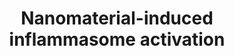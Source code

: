 ---
annotations:
- id: PW:0001229
  parent: classic metabolic pathway
  type: Pathway Ontology
  value: xenobiotic metabolic pathway
- id: CL:0000235
  parent: native cell
  type: Cell Type Ontology
  value: macrophage
- id: PW:0000004
  parent: regulatory pathway
  type: Pathway Ontology
  value: regulatory pathway
- id: PW:0001435
  parent: regulatory pathway
  type: Pathway Ontology
  value: nanomaterial response pathway
- id: PW:0000234
  parent: regulatory pathway
  type: Pathway Ontology
  value: innate immune response pathway
authors:
- Torresandon
- Egonw
- Khanspers
- Mkutmon
- MaintBot
- AlexanderPico
- Eweitz
communities:
- AOP
description: This is a schematic diagram illustrating putative pathways for NAMP (nanomaterial-associated
  molecular patters)-induced NLRP3 inflammasome activation. Pathogen-associated molecular
  patterns (PAMPs) eg. lipopolysaccharides (LPS) are recognized by Toll-like receptors
  (TLRs) on the cell membrane, which leads to NF-κB activation and upregulation of
  pro-interleukin (IL)-1β and NLRP3 expression. High aspect radio nanomaterials (i.e.
  long multiwalled carbon nanotubes) are thought to trigger “frustrated phagocytosis”
  in macrophages, leading to NADPH oxidase activation, reactive oxygen species (ROS)
  generation and inflammasome activation. Smaller nanomaterials (i.e. short carbon
  nanotubes or silver nanoparticles of 28 nm), on the other hand, could be phagocytosed
  and once inside the cell induce lysosomal damage leading to release of cathepsins
  which cause mitochondrial damage and ROS production. In both cases, interaction
  of phagocytes with NAMPs induces an overproduction of ROS which results in assembly
  of NLRP3, ASC (apoptosis-associated speck-like protein containing a CARD), and pro-caspase-1
  into the multimeric inflammasome complex, resulting in activation of caspase-1,
  and release of mature IL-1β, a key pro-inflammatory mediator.
last-edited: 2021-05-07
organisms:
- Homo sapiens
redirect_from:
- /index.php/Pathway:WP3890
- /instance/WP3890
revision: null
schema-jsonld:
- '@context': https://schema.org/
  '@id': https://wikipathways.github.io/pathways/WP3890.html
  '@type': Dataset
  creator:
    '@type': Organization
    name: WikiPathways
  description: This is a schematic diagram illustrating putative pathways for NAMP
    (nanomaterial-associated molecular patters)-induced NLRP3 inflammasome activation.
    Pathogen-associated molecular patterns (PAMPs) eg. lipopolysaccharides (LPS) are
    recognized by Toll-like receptors (TLRs) on the cell membrane, which leads to
    NF-κB activation and upregulation of pro-interleukin (IL)-1β and NLRP3 expression.
    High aspect radio nanomaterials (i.e. long multiwalled carbon nanotubes) are thought
    to trigger “frustrated phagocytosis” in macrophages, leading to NADPH oxidase
    activation, reactive oxygen species (ROS) generation and inflammasome activation.
    Smaller nanomaterials (i.e. short carbon nanotubes or silver nanoparticles of
    28 nm), on the other hand, could be phagocytosed and once inside the cell induce
    lysosomal damage leading to release of cathepsins which cause mitochondrial damage
    and ROS production. In both cases, interaction of phagocytes with NAMPs induces
    an overproduction of ROS which results in assembly of NLRP3, ASC (apoptosis-associated
    speck-like protein containing a CARD), and pro-caspase-1 into the multimeric inflammasome
    complex, resulting in activation of caspase-1, and release of mature IL-1β, a
    key pro-inflammatory mediator.
  keywords:
  - ASC
  - CASP1
  - CTSB
  - IL1B
  - NFKB1
  - NLRP3
  - NOX1
  - Potassium
  - ROS
  - TLR4
  - pro-CASP1
  - pro-IL-1b
  license: CC0
  name: Nanomaterial-induced inflammasome activation
seo: CreativeWork
title: Nanomaterial-induced inflammasome activation
wpid: WP3890
---